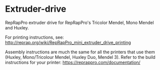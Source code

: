 Extruder-drive
==============

RepRapPro extruder drive for RepRapPro's Tricolor Mendel, Mono Mendel and Huxley.

For printing instructions, see: http://reprap.org/wiki/RepRapPro_mini_extruder_drive_printing

Assembly instructions are much the same for all the printers that use them (Huxley, Mono/Tricolour Mendel, Huxley Duo, Mendel 3). Refer to the build instructions for your printer: https://reprappro.com/documentation/

